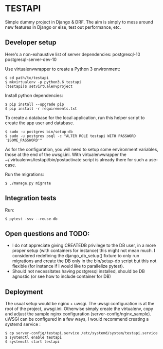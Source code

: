 # TESTAPI

Simple dummy project in Django & DRF. The aim is simply to mess around new features in Django or else, 
test out performance, etc.


## Developer setup

Here's a non-exhaustive list of server dependencies:
postgresql-10 postgresql-server-dev-10

Use virtualenvwrapper to create a Python 3 environment:

```
$ cd path/to/testapi
$ mkvirtualenv -p python3.6 testapi
(testapi)$ setvirtualenvproject
```

Install python dependencies:

```
$ pip install --upgrade pip
$ pip install -r requirements.txt
```

To create a database for the local application, run this helper script to create the app user and database.

```
$ sudo -u postgres bin/setup-db
$ sudo -u postgres psql -c "ALTER ROLE testapi WITH PASSWORD '$SOME_PASSWORD'"
```

As for the configuration, you will need to setup some environment variables, those at the end of the uwsgi.ini.
With virtualenvwrapper the ~/.virtualenvs/testapi/bin/postactivate script is already there for such a use-case.

Run the migrations:

```
$ ./manage.py migrate
```

## Integration tests

Run:

```
$ pytest -svv --reuse-db
```

## Open questions and TODO:

- I do not appreciate giving CREATEDB privilege to the DB user, in a more proper setup (with containers for instance) this
might not mean much. I considered redefining the django_db_setup() fixture to only run migrations and create the DB only in
the bin/setup-db script but this not flexible (for instance if I would like to parallelize pytest).
- Should not necessitates having postgresql installed, should be DB agnostic (or see how to include container for DB)

## Deployment

The usual setup would be nginx + uwsgi. The uwsgi configuration is at the root of the project, uwsgi.ini. Otherwise simply
create the virtualenv, copy and adjust the sample nginx configuration (server-config/nginx_sample). uWSGI can be configured
in a few ways, I would recommend creating a systemd service :

```
$ cp server-config/testapi.service /etc/systemd/system/testapi.service
$ systemctl enable testapi
$ systemctl start testapi
```
